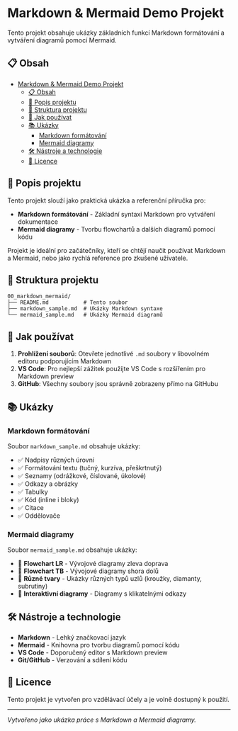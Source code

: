 # Markdown & Mermaid Demo Projekt

Tento projekt obsahuje ukázky základních funkcí Markdown formátování a vytváření diagramů pomocí Mermaid.

## 📋 Obsah

- [Markdown \& Mermaid Demo Projekt](#markdown--mermaid-demo-projekt)
  - [📋 Obsah](#-obsah)
  - [📖 Popis projektu](#-popis-projektu)
  - [📁 Struktura projektu](#-struktura-projektu)
  - [🔧 Jak používat](#-jak-používat)
  - [📚 Ukázky](#-ukázky)
    - [Markdown formátování](#markdown-formátování)
    - [Mermaid diagramy](#mermaid-diagramy)
  - [🛠️ Nástroje a technologie](#️-nástroje-a-technologie)
  - [📄 Licence](#-licence)

## 📖 Popis projektu

Tento projekt slouží jako praktická ukázka a referenční příručka pro:

- **Markdown formátování** - Základní syntaxi Markdown pro vytváření dokumentace
- **Mermaid diagramy** - Tvorbu flowchartů a dalších diagramů pomocí kódu

Projekt je ideální pro začátečníky, kteří se chtějí naučit používat Markdown a Mermaid, nebo jako rychlá reference pro zkušené uživatele.

## 📁 Struktura projektu

```text
00_markdown_mermaid/
├── README.md           # Tento soubor
├── markdown_sample.md  # Ukázky Markdown syntaxe
└── mermaid_sample.md   # Ukázky Mermaid diagramů
```

## 🔧 Jak používat

1. **Prohlížení souborů**: Otevřete jednotlivé `.md` soubory v libovolném editoru podporujícím Markdown
2. **VS Code**: Pro nejlepší zážitek použijte VS Code s rozšířením pro Markdown preview
3. **GitHub**: Všechny soubory jsou správně zobrazeny přímo na GitHubu

## 📚 Ukázky

### Markdown formátování

Soubor `markdown_sample.md` obsahuje ukázky:

- ✅ Nadpisy různých úrovní
- ✅ Formátování textu (tučný, kurzíva, přeškrtnutý)
- ✅ Seznamy (odrážkové, číslované, úkolové)
- ✅ Odkazy a obrázky
- ✅ Tabulky
- ✅ Kód (inline i bloky)
- ✅ Citace
- ✅ Oddělovače

### Mermaid diagramy

Soubor `mermaid_sample.md` obsahuje ukázky:

- 🔀 **Flowchart LR** - Vývojové diagramy zleva doprava
- 🔀 **Flowchart TB** - Vývojové diagramy shora dolů
- 🔶 **Různé tvary** - Ukázky různých typů uzlů (kroužky, diamanty, subrutiny)
- 🔗 **Interaktivní diagramy** - Diagramy s klikatelnými odkazy

## 🛠️ Nástroje a technologie

- **Markdown** - Lehký značkovací jazyk
- **Mermaid** - Knihovna pro tvorbu diagramů pomocí kódu
- **VS Code** - Doporučený editor s Markdown preview
- **Git/GitHub** - Verzování a sdílení kódu

## 📄 Licence

Tento projekt je vytvořen pro vzdělávací účely a je volně dostupný k použití.

---

*Vytvořeno jako ukázka práce s Markdown a Mermaid diagramy.*
